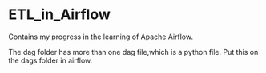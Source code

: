 # ETL_in_Airflow
Contains my progress in the learning of Apache Airflow. 

The dag folder has more than one dag file,which is a python file. 
Put this on the dags folder in airflow. 
